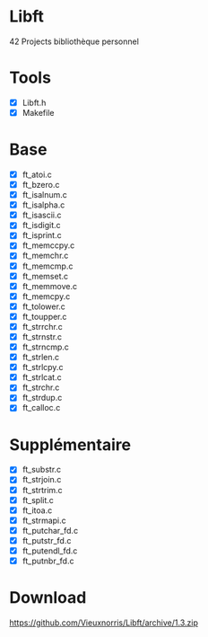 # Libft
42 Projects bibliothèque personnel

# Tools
- [x] Libft.h
- [x] Makefile

# Base
- [x] ft_atoi.c                     
- [x] ft_bzero.c                    
- [x] ft_isalnum.c                  
- [x] ft_isalpha.c                  
- [x] ft_isascii.c                  
- [x] ft_isdigit.c                  
- [x] ft_isprint.c                  
- [x] ft_memccpy.c                  
- [x] ft_memchr.c                   
- [x] ft_memcmp.c
- [x] ft_memset.c
- [x] ft_memmove.c
- [x] ft_memcpy.c
- [x] ft_tolower.c
- [x] ft_toupper.c
- [x] ft_strrchr.c
- [x] ft_strnstr.c
- [x] ft_strncmp.c
- [x] ft_strlen.c
- [x] ft_strlcpy.c
- [x] ft_strlcat.c
- [x] ft_strchr.c
- [x] ft_strdup.c
- [x] ft_calloc.c

# Supplémentaire
- [x] ft_substr.c
- [x] ft_strjoin.c
- [x] ft_strtrim.c
- [x] ft_split.c
- [x] ft_itoa.c
- [x] ft_strmapi.c
- [x] ft_putchar_fd.c
- [x] ft_putstr_fd.c
- [x] ft_putendl_fd.c
- [x] ft_putnbr_fd.c

# Download
https://github.com/Vieuxnorris/Libft/archive/1.3.zip
